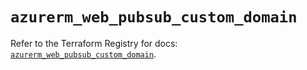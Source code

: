 # `azurerm_web_pubsub_custom_domain`

Refer to the Terraform Registry for docs: [`azurerm_web_pubsub_custom_domain`](https://registry.terraform.io/providers/hashicorp/azurerm/4.26.0/docs/resources/web_pubsub_custom_domain).
